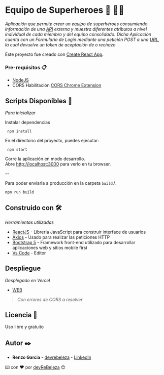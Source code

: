 # Equipo de Superheroes :dart: :rocket::rocket:

_Aplicación que permite crear un equipo de superhéroes consumiendo información de una [API](https://superheroapi.com/) externa y muestra diferentes atributos a nivel individual de cada miembro y del equipo consolidado.
Dicha Aplicación cuenta con un Formulario de Login mediante una petición POST a una [URL](http://challenge-react.alkemy.org/), la cual devuelve un token de aceptación de o rechazo_

Este proyecto fue creado con [Create React App](https://github.com/facebook/create-react-app).

### Pre-requisitos 📋

- [NodeJS](https://nodejs.org/es/)
- CORS Habilitación [CORS Chrome Extension](https://chrome.google.com/webstore/detail/allow-cors-access-control/lhobafahddgcelffkeicbaginigeejlf?hl=es)

## Scripts Disponibles :wrench:

_Para inicializar_

Instalar dependencias

```
 npm install
```

En el directorio del proyecto, puedes ejecutar:

```
 npm start
```

Corre la aplicación en modo desarrollo.\
Abre [http://localhost:3000](http://localhost:3000) para verlo en tu browser.

--

Para poder enviarla a producción en la carpeta `build`.\

```
npm run build
```

## Construido con 🛠️

_Herramientas utilizadas_

- [ReactJS](https://es.reactjs.org/) - Libreria JavaScript para construir interface de usuarios
- [Axios](https://axios-http.com/) - Usado para realizar las peticiones HTTP
- [Bootstrap 5](https://getbootstrap.com/) - Framework front-end utilizado para desarrollar aplicaciones web y sitios mobile first
- [Vs Code](https://code.visualstudio.com/) - Editor

## Despliegue

_Desplegado en Vercel_

- [WEB](https://super-alkemy-react.vercel.app/)

> _Con errores de CORS a resolver_

## Licencia 📄

Uso libre y gratuito

## Autor ✒️

- **Renzo Garcia** - [devrebeleza](https://github.com/devrebeleza) - [LinkedIn](https://www.linkedin.com/in/renzogarcia/)

⌨️ con ❤️ por [devReBeleza](https://github.com/devrebeleza) 😊
